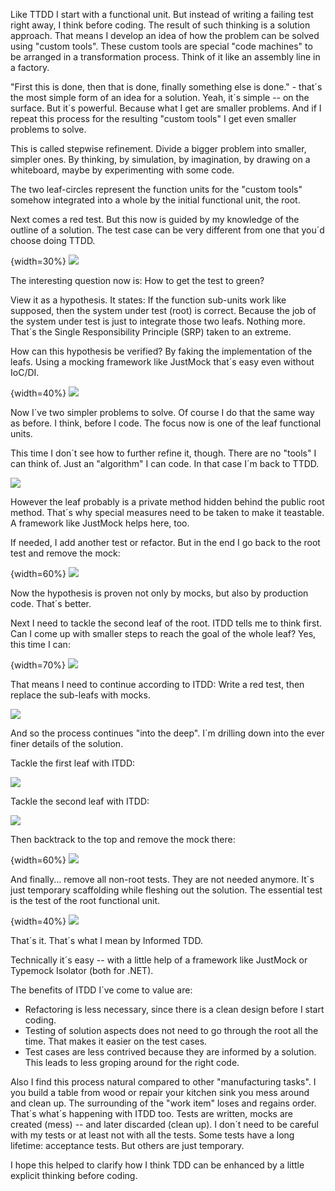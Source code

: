 Like TTDD I start with a functional unit. But instead of writing a failing test right away, I think before coding. The result of such thinking is a solution approach. That means I develop an idea of how the problem can be solved using "custom tools". These custom tools are special "code machines" to be arranged in a transformation process. Think of it like an assembly line in a factory.

"First this is done, then that is done, finally something else is done." - that´s the most simple form of an idea for a solution. Yeah, it´s simple -- on the surface. But it´s powerful. Because what I get are smaller problems. And if I repeat this process for the resulting "custom tools" I get even smaller problems to solve.

This is called stepwise refinement. Divide a bigger problem into smaller, simpler ones. By thinking, by simulation, by imagination, by drawing on a whiteboard, maybe by experimenting with some code.

The two leaf-circles represent the function units for the "custom tools" somehow integrated into a whole by the initial functional unit, the root.

Next comes a red test. But this now is guided by my knowledge of the outline of a solution. The test case can be very different from one that you´d choose doing TTDD.

{width=30%}
![](images/itdd/1-33.jpeg)

The interesting question now is: How to get the test to green?

View it as a hypothesis. It states: If the function sub-units work like supposed, then the system under test (root) is correct. Because the job of the system under test is just to integrate those two leafs. Nothing more. That´s the Single Responsibility Principle (SRP) taken to an extreme.

How can this hypothesis be verified? By faking the implementation of the leafs. Using a mocking framework like JustMock that´s easy even without IoC/DI.

{width=40%}
![](images/itdd/1-34.jpeg)

Now I´ve two simpler problems to solve. Of course I do that the same way as before. I think, before I code. The focus now is one of the leaf functional units.

This time I don´t see how to further refine it, though. There are no "tools" I can think of. Just an "algorithm" I can code. In that case I´m back to TTDD.

![](images/itdd/1-35.jpeg)

However the leaf probably is a private method hidden behind the public root method. That´s why special measures need to be taken to make it teastable. A framework like JustMock helps here, too.

If needed, I add another test or refactor. But in the end I go back to the root test and remove the mock:

{width=60%}
![](images/itdd/1-36.jpeg)

Now the hypothesis is proven not only by mocks, but also by production code. That´s better.

Next I need to tackle the second leaf of the root. ITDD tells me to think first. Can I come up with smaller steps to reach the goal of the whole leaf? Yes, this time I can:

{width=70%}
![](images/itdd/1-37.jpeg)

That means I need to continue according to ITDD: Write a red test, then replace the sub-leafs with mocks.

![](images/itdd/1-38.jpeg)

And so the process continues "into the deep". I´m drilling down into the ever finer details of the solution.

Tackle the first leaf with ITDD:

![](images/itdd/1-39.jpeg)

Tackle the second leaf with ITDD:

![](images/itdd/1-40.jpeg)

Then backtrack to the top and remove the mock there:

{width=60%}
![](images/itdd/1-41.jpeg)

And finally... remove all non-root tests. They are not needed anymore. It´s just temporary scaffolding while fleshing out the solution. The essential test is the test of the root functional unit.

{width=40%}
![](images/itdd/1-42.jpeg)

That´s it. That´s what I mean by Informed TDD.

Technically it´s easy -- with a little help of a framework like JustMock or Typemock Isolator (both for .NET).

The benefits of ITDD I´ve come to value are:

  * Refactoring is less necessary, since there is a clean design before I start coding.
  * Testing of solution aspects does not need to go through the root all the time. That makes it easier on the test cases.
  * Test cases are less contrived because they are informed by a solution. This leads to less groping around for the right code.

Also I find this process natural compared to other "manufacturing tasks". I you build a table from wood or repair your kitchen sink you mess around and clean up. The surrounding of the "work item" loses and regains order. That´s what´s happening with ITDD too. Tests are written, mocks are created (mess) -- and later discarded (clean up). I don´t need to be careful with my tests or at least not with all the tests. Some tests have a long lifetime: acceptance tests. But others are just temporary.

I hope this helped to clarify how I think TDD can be enhanced by a little explicit thinking before coding.